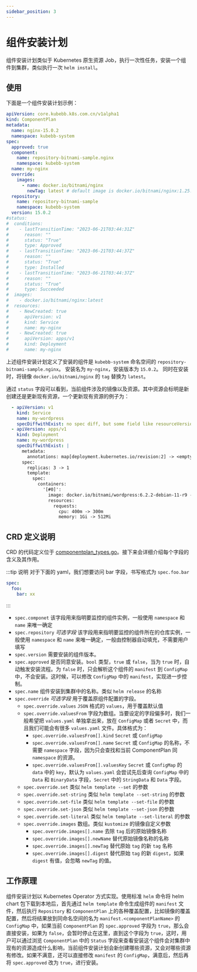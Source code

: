 ```yaml
---
sidebar_position: 3
---
```

# 组件安装计划

组件安装计划类似于 Kubernetes 原生资源 Job，执行一次性任务，安装一个组件到集群，类似执行一次 `helm install`。

## 使用

下面是一个组件安装计划示例：

```yaml
apiVersion: core.kubebb.k8s.com.cn/v1alpha1
kind: ComponentPlan
metadata:
  name: nginx-15.0.2
  namespace: kubebb-system
spec:
  approved: true
  component:
    name: repository-bitnami-sample.nginx
    namespace: kubebb-system
  name: my-nginx
  override:
    images:
      - name: docker.io/bitnami/nginx
        newTag: latest # default image is docker.io/bitnami/nginx:1.25.1-debian-11-r0, will be replace by docker.io/bitnami/nginx:latest
  repository:
    name: repository-bitnami-sample
    namespace: kubebb-system
  version: 15.0.2
#status:
#  conditions:
#    - lastTransitionTime: "2023-06-21T03:44:31Z"
#      reason: ""
#      status: "True"
#      type: Approved
#    - lastTransitionTime: "2023-06-21T03:44:37Z"
#      reason: ""
#      status: "True"
#      type: Installed
#    - lastTransitionTime: "2023-06-21T03:44:37Z"
#      reason: ""
#      status: "True"
#      type: Succeeded
#  images:
#    - docker.io/bitnami/nginx:latest
#  resources:
#    - NewCreated: true
#      apiVersion: v1
#      kind: Service
#      name: my-nginx
#    - NewCreated: true
#      apiVersion: apps/v1
#      kind: Deployment
#      name: my-nginx
```

上述组件安装计划定义了安装的组件是 `kubebb-system` 命名空间的 `repository-bitnami-sample.nginx`。
安装名为 `my-nginx`，安装版本为 `15.0.2`。
同时在安装时，将镜像 `docker.io/bitnami/nginx` 的 `tag` 替换为 `latest`。

通过 `status` 字段可以看到，当前组件涉及的镜像以及资源。其中资源会标明是新创建还是更新现有资源，一个更新现有资源的例子为：

```yaml
  - apiVersion: v1
    kind: Service
    name: my-wordpress
    specDiffwithExist: no spec diff, but some field like resourceVersion will update
  - apiVersion: apps/v1
    kind: Deployment
    name: my-wordpress
    specDiffwithExist: |
      metadata:
        annotations: map[deployment.kubernetes.io/revision:2] -> <empty> (REMOVED)
      spec:
        replicas: 3 -> 1
        template:
          spec:
            containers:
              '[#0]':
                image: docker.io/bitnami/wordpress:6.2.2-debian-11-r9 -> docker.io/bitnami/wordpress:6.2.2-debian-11-r11
                resources:
                  requests:
                    cpu: 400m -> 300m
                    memory: 1Gi -> 512Mi
```

## CRD 定义说明

CRD 的代码定义位于 [componentplan_types.go](https://github.com/kubebb/core/blob/main/api/v1alpha1/componentplan_types.go)。接下来会详细介绍每个字段的含义及其作用。

:::tip
说明  对于下面的 yaml，我们想要访问 bar 字段，书写格式为 `spec.foo.bar`

```yaml
spec:
  foo:
    bar: xx
```

:::

- `spec.componet`
  该字段用来指明要监控的组件实例，一般使用 `namespace` 和 `name` 来唯一确定
- `spec.repository`  *可选字段*
  该字段用来指明要监控的组件所在的仓库实例，一般使用 `namespace` 和 `name` 来唯一确定，一般由控制器自动填充，不需要用户填写
- `spec.version`
  需要安装的组件版本。
- `spec.approved`
  是否同意安装。`bool` 类型，`true` 或 `false`，当为 `true` 时，自动触发安装流程。为 `false` 时，只会解析这个组件的 `manifest` 到 `ConfigMap` 中，不会安装。这时候，可以修改 `ConfigMap` 中的 `manifest`，实现进一步控制。
- `spec.name`
  组件安装到集群中的名称。类似 `helm release` 的名称
- `spec.override` *可选字段*
  用于覆盖原组件配置的字段。
  - `spec.override.values`
    `JSON` 格式的 `values`，用于覆盖默认值
  - `spec.override.valuesFrom`
    字段为数组。当要设定的字段偏多时，我们一般希望把 `values.yaml` 单独拿出来，放在 `ConfigMap` 或者 `Secret` 中，而且我们可能会有很多 `values.yaml` 文件。具体格式为：
    - `spec.override.valuesFrom[].kind` `Secret` 或 `ConfigMap`
    - `spec.override.valuesFrom[].name` `Secret` 或 `ConfigMap` 的名称，不需要 `namespace` 字段，因为只会查找和当前 ComponentPlan 同 `namespace` 的资源。
    - `spec.override.valuesFrom[].valuesKey` `Secret` 或 `ConfigMap` 的 `data` 中的 `key`，默认为 `values.yaml` 会尝试先后查询 `ConfigMap` 中的 `Data` 和 `BinaryData` 字段，`Secret` 中的 `StringData` 和 `Data` 字段。
  - `spec.override.set` 类似 `helm template --set` 的参数
  - `spec.override.set-string` 类似 `helm template --set-string` 的参数
  - `spec.override.set-file` 类似 `helm template --set-file` 的参数
  - `spec.override.set-json` 类似 `helm template --set-json` 的参数
  - `spec.override.set-literal` 类似 `helm template --set-literal` 的参数
  - `spec.override.images`
    数组。类似 `kustomize` 的镜像自定义参数
    - `spec.override.images[].name` 去除 `tag` 后的原始镜像名称
    - `spec.override.images[].newName` 替代原始镜像名称的名称
    - `spec.override.images[].newTag` 替代原始 `tag` 的新 `tag` 名称
    - `spec.override.images[].digest` 替代原始 `tag` 的新 `digest`，如果 `digest` 有值，会忽略 `newTag` 的值。

## 工作原理

组件安装计划以 Kubernetes Operator 方式实现。使用标准 `helm` 命令将 helm chart 包下载到本地后，首先通过 `helm template` 命令生成组件的 `manifest` 文件，然后执行 `Repository` 和 `ComponentPlan` 上的各种覆盖配置，比如镜像的覆盖配置，然后将结果放到同命名空间的名为 `manifest.<componentPlanName>` 的 `ConfigMap` 中，如果当前 `ComponentPlan` 的 `spec.approved` 字段为 `true`，那么会直接安装，如果为 `false`，会暂时停止在这里，直到这个字段为 `true`，这时，用户可以通过浏览 `ComponentPlan` 中的 `Status` 字段来查看安装这个组件会对集群中现有的资源造成什么影响，当前组件安装计划会新创建哪些资源，又会对哪些资源有修改。如果不满意，还可以直接修改 `manifest` 的 `ConfigMap`，满意后，然后再将 `spec.approved` 改为 `true`，进行安装。
